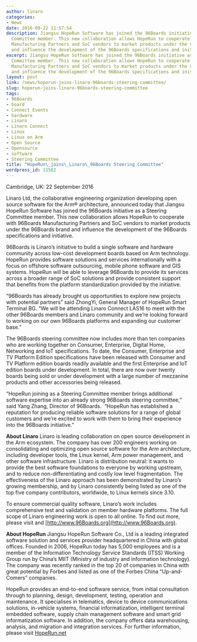 ```yaml
---
author: linaro
categories:
- News
date: 2016-09-22 11:57:54
description: Jiangsu HopeRun Software has joined the 96Boards initiative as a Steering
  Committee member. This new collaboration allows HopeRun to cooperate with 96Boards
  Manufacturing Partners and SoC vendors to market products under the 96Boards brand
  and influence the development of the 96Boards specifications and initiative.
excerpt: Jiangsu HopeRun Software has joined the 96Boards initiative as a Steering
  Committee member. This new collaboration allows HopeRun to cooperate with 96Boards
  Manufacturing Partners and SoC vendors to market products under the 96Boards brand
  and influence the development of the 96Boards specifications and initiative.
layout: post
link: /news/hoperun-joins-linaro-96boards-steering-committee/
slug: hoperun-joins-linaro-96boards-steering-committee
tags:
- 96Boards
- board
- Connect Events
- hardware
- Linaro
- Linaro Connect
- Linux
- Linux on Arm
- Open Source
- Opensource
- software
- Steering Committee
title: "HopeRun\_joins\_Linaro\_96Boards Steering Committee"
wordpress_id: 11582
---
```


Cambridge, UK: 22 September 2016

Linaro Ltd, the collaborative engineering organization developing open source software for the Arm® architecture, announced today that Jiangsu HopeRun Software has joined the 96Boards initiative as a Steering Committee member. This new collaboration allows HopeRun to cooperate with 96Boards Manufacturing Partners and SoC vendors to market products under the 96Boards brand and influence the development of the 96Boards specifications and initiative.

96Boards is Linaro’s initiative to build a single software and hardware community across low-cost development boards based on Arm technology. HopeRun provides software solutions and services internationally with a focus on offshore software outsourcing, mobile phone software and GIS systems. HopeRun will be able to leverage 96Boards to provide its services across a broader range of SoC solutions and provide consistent support that benefits from the platform standardization provided by the initiative.

“96Boards has already brought us opportunities to explore new projects with potential partners” said ZhongYi, General Manager of HopeRun Smart Terminal BG. “We will be attending Linaro Connect LAS16 to meet with the other 96Boards members and Linaro community and we’re looking forward to working on our own 96Boards platforms and expanding our customer base.”

The 96Boards steering committee now includes more than ten companies who are working together on Consumer, Enterprise, Digital Home, Networking and IoT specifications. To date, the Consumer, Enterprise and TV Platform Edition specifications have been released with Consumer and TV Platform edition boards readily available and the first Enterprise and IoT edition boards under development. In total, there are now over twenty boards being sold or under development with a large number of mezzanine products and other accessories being released.

“HopeRun joining as a Steering Committee member brings additional software expertise into an already strong 96Boards steering committee,” said Yang Zhang, Director of 96Boards.  “HopeRun has established a reputation for producing reliable software solutions for a range of global customers and we’re excited to work with them to bring their experience into the 96Boards initiative.”

**About Linaro**
Linaro is leading collaboration on open source development in the Arm ecosystem. The company has over 200 engineers working on consolidating and optimizing open source software for the Arm architecture, including developer tools, the Linux kernel, Arm power management, and other software infrastructure. Linaro is distribution neutral: it wants to provide the best software foundations to everyone by working upstream, and to reduce non-differentiating and costly low level fragmentation. The effectiveness of the Linaro approach has been demonstrated by Linaro’s growing membership, and by Linaro consistently being listed as one of the top five company contributors, worldwide, to Linux kernels since 3.10.

To ensure commercial quality software, Linaro’s work includes comprehensive test and validation on member hardware platforms. The full scope of Linaro engineering work is open to all online. To find out more, please visit [ ]()and [http://www.96Boards.org](http://www.96Boards.org).

**About HopeRun**
Jiangsu HopeRun Software Co., Ltd is a leading integrated software solution and services provider headquartered in China with global offices. Founded in 2006, HopeRun today has 5,000 employees and is a member of the Information Technology Service Standards (ITSS) Working Group run by China’s MIIT (Ministry of industry and information technology). The company was recently ranked in the top 20 of companies in China with great potential by Forbes and listed as one of the Forbes China “Up-and-Comers” companies.

HopeRun provides an end-to-end software service, from initial consultation through to planning, design, development, testing, operation and maintenance. It specialises in telematics, device to device communications solutions, in-vehicle systems, financial informatization, intelligent terminal embedded software, supply chain management software and smart grid informatization software. In addition, the company offers data warehousing, analysis, and migration and integration services. For further information, please visit [HopeRun.net](http://www.hoperun.net)